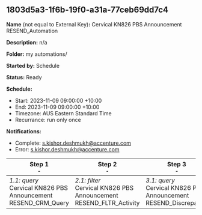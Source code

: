 ## 1803d5a3-1f6b-19f0-a31a-77ceb69dd7c4

**Name** (not equal to External Key)**:** Cervical KN826 PBS Announcement RESEND_Automation

**Description:** n/a

**Folder:** my automations/

**Started by:** Schedule

**Status:** Ready

**Schedule:**

* Start: 2023-11-09 09:00:00 +10:00
* End: 2023-11-09 09:00:00 +10:00
* Timezone: AUS Eastern Standard Time
* Recurrance: run only once

**Notifications:**

* Complete: s.kishor.deshmukh@accenture.com
* Error: s.kishor.deshmukh@accenture.com

| Step 1<br>_<small>-</small>_ | Step 2<br>_<small>-</small>_ | Step 3<br>_<small>-</small>_ |
| --- | --- | --- |
| _1.1: query_<br>Cervical KN826 PBS Announcement RESEND_CRM_Query | _2.1: filter_<br>Cervical KN826 PBS Announcement RESEND_FLTR_Activity | _3.1: query_<br>Cervical KN826 PBS Announcement RESEND_Discrepancy |
